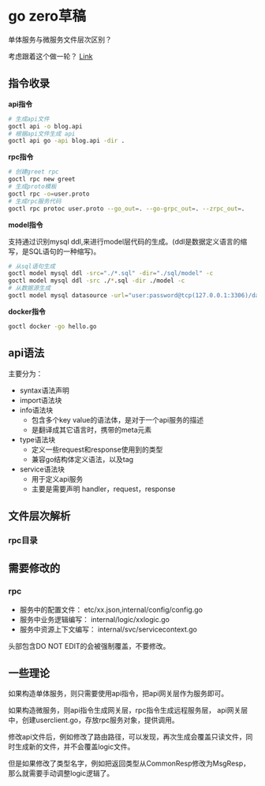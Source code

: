 # go zero草稿

单体服务与微服务文件层次区别？

考虑跟着这个做一轮？
[Link](https://www.cnblogs.com/kevinwan/p/15821971.html)

## 指令收录

**api指令**

```sh
# 生成api文件
goctl api -o blog.api
# 根据api文件生成 api
goctl api go -api blog.api -dir .
```

**rpc指令**

```sh
# 创建greet rpc
goctl rpc new greet
# 生成proto模板
goctl rpc -o=user.proto
# 生成rpc服务代码
goctl rpc protoc user.proto --go_out=. --go-grpc_out=. --zrpc_out=.
```

**model指令**

支持通过识别mysql ddl,来进行model层代码的生成。(ddl是数据定义语言的缩写，是SQL语句的一种缩写)。

```sh
# 从sql语句生成
goctl model mysql ddl -src="./*.sql" -dir="./sql/model" -c
goctl model mysql ddl -src ./*.sql -dir ./model -c
# 从数据源生成
goctl model mysql datasource -url="user:password@tcp(127.0.0.1:3306)/database" -table="*" -dir="./model"
```

**docker指令**

```sh
goctl docker -go hello.go
```


## api语法

主要分为：

* syntax语法声明
* import语法块
* info语法块
  * 包含多个key value的语法体，是对于一个api服务的描述
  * 是翻译成其它语言时，携带的meta元素
* type语法块
  * 定义一些request和response使用到的类型
  * 兼容go结构体定义语法，以及tag
* service语法块
  * 用于定义api服务
  * 主要是需要声明 handler，request，response

## 文件层次解析

### rpc目录

## 需要修改的

### rpc

* 服务中的配置文件： etc/xx.json,internal/config/config.go
* 服务中业务逻辑编写： internal/logic/xxlogic.go
* 服务中资源上下文编写： internal/svc/servicecontext.go

头部包含DO NOT EDIT的会被强制覆盖，不要修改。

## 一些理论

如果构造单体服务，则只需要使用api指令，把api网关层作为服务即可。

如果构造微服务，则api指令生成网关层，rpc指令生成远程服务层，
api网关层中，创建userclient.go，存放rpc服务对象，提供调用。

修改api文件后，例如修改了路由路径，可以发现，再次生成会覆盖只读文件，同时生成新的文件，并不会覆盖logic文件。

但是如果修改了类型名字，例如把返回类型从CommonResp修改为MsgResp，那么就需要手动调整logic逻辑了。